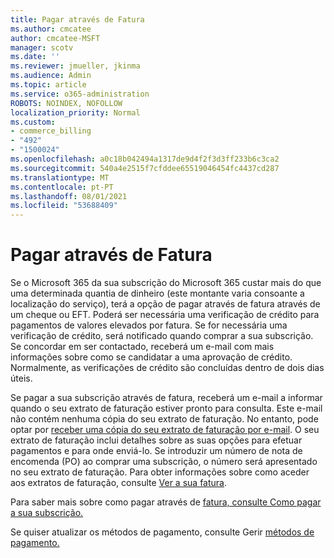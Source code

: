 ```yaml
---
title: Pagar através de Fatura
ms.author: cmcatee
author: cmcatee-MSFT
manager: scotv
ms.date: ''
ms.reviewer: jmueller, jkinma
ms.audience: Admin
ms.topic: article
ms.service: o365-administration
ROBOTS: NOINDEX, NOFOLLOW
localization_priority: Normal
ms.custom:
- commerce_billing
- "492"
- "1500024"
ms.openlocfilehash: a0c18b042494a1317de9d4f2f3d3ff233b6c3ca2
ms.sourcegitcommit: 540a4e2515f7cfddee65519046454fc4437cd287
ms.translationtype: MT
ms.contentlocale: pt-PT
ms.lasthandoff: 08/01/2021
ms.locfileid: "53688409"
---
```

# <a name="pay-by-invoice"></a>Pagar através de Fatura

Se o Microsoft 365 da sua subscrição do Microsoft 365 custar mais do que uma determinada quantia de dinheiro (este montante varia consoante a localização do serviço), terá a opção de pagar através de fatura através de um cheque ou EFT. Poderá ser necessária uma verificação de crédito para pagamentos de valores elevados por fatura. Se for necessária uma verificação de crédito, será notificado quando comprar a sua subscrição. Se concordar em ser contactado, receberá um e-mail com mais informações sobre como se candidatar a uma aprovação de crédito. Normalmente, as verificações de crédito são concluídas dentro de dois dias úteis.

Se pagar a sua subscrição através de fatura, receberá um e-mail a informar quando o seu extrato de faturação estiver pronto para consulta. Este e-mail não contém nenhuma cópia do seu extrato de faturação. No entanto, pode optar por [receber uma cópia do seu extrato de faturação por e-mail](/microsoft-365/commerce/billing-and-payments/view-your-bill-or-invoice.md#receive-a-copy-of-your-billing-statement-in-email). O seu extrato de faturação inclui detalhes sobre as suas opções para efetuar pagamentos e para onde enviá-lo. Se introduzir um número de nota de encomenda (PO) ao comprar uma subscrição, o número será apresentado no seu extrato de faturação. Para obter informações sobre como aceder aos extratos de faturação, consulte [Ver a sua fatura](/microsoft-365/commerce/billing-and-payments/view-your-bill-or-invoice).

Para saber mais sobre como pagar através de [fatura, consulte Como pagar a sua subscrição.](/microsoft-365/commerce/billing-and-payments/pay-for-your-subscription)

Se quiser atualizar os métodos de pagamento, consulte Gerir [métodos de pagamento.](/microsoft-365/commerce/billing-and-payments/manage-payment-methods)